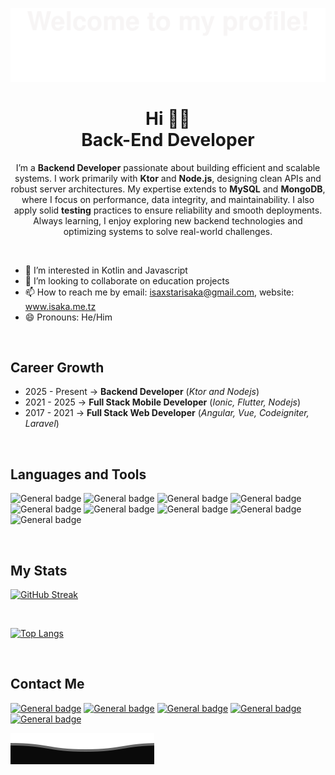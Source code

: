 ![Bottom Up](assets/Bottom-up.svg)

<h1 align="center">Hi 👋🏼 <br> Back-End Developer</h1>
<p align="center">
  I’m a <b>Backend Developer</b> passionate about building efficient and scalable systems. I work primarily with <b>Ktor</b> and <b>Node.js</b>, designing clean APIs and robust server architectures.
  My expertise extends to <b>MySQL</b> and <b>MongoDB</b>, where I focus on performance, data integrity, and maintainability. I also apply solid <b>testing</b> practices to ensure reliability and smooth deployments.
  Always learning, I enjoy exploring new backend technologies and optimizing systems to solve real-world challenges.
</p>

<br>

- 👀 I’m interested in Kotlin and Javascript
- 💞️ I’m looking to collaborate on education projects
- 📫 How to reach me by email: isaxstarisaka@gmail.com, website: www.isaka.me.tz
- 😄 Pronouns: He/Him

<br>

## Career Growth
- 2025 - Present → **Backend Developer** (*Ktor and Nodejs*)
- 2021 - 2025 → **Full Stack Mobile Developer** (*Ionic, Flutter, Nodejs*)
- 2017 - 2021 → **Full Stack Web Developer** (*Angular, Vue, Codeigniter, Laravel*)

<br>

## Languages and Tools
![General badge](https://img.shields.io/badge/Kotlin-0095D5?&style=for-the-badge&logo=kotlin&logoColor=white)
![General badge](https://img.shields.io/badge/Flutter-02569B?style=for-the-badge&logo=flutter&logoColor=white)
![General badge](https://img.shields.io/badge/Android_Studio-3DDC84?style=for-the-badge&logo=android-studio&logoColor=white)
![General badge](https://img.shields.io/badge/Visual_Studio_Code-0078D4?style=for-the-badge&logo=visual%20studio%20code&logoColor=white)
![General badge](https://img.shields.io/badge/MySQL-005C84?style=for-the-badge&logo=mysql&logoColor=white)
![General badge](https://img.shields.io/badge/MongoDB-4EA94B?style=for-the-badge&logo=mongodb&logoColor=white)
![General badge](https://img.shields.io/badge/Node%20js-339933?style=for-the-badge&logo=nodedotjs&logoColor=white)
![General badge](https://img.shields.io/badge/Nginx-009639?style=for-the-badge&logo=nginx&logoColor=white)
![General badge](https://img.shields.io/badge/Apache-D22128?style=for-the-badge&logo=Apache&logoColor=white)

<br>

## My Stats
[![GitHub Streak](http://github-readme-streak-stats.herokuapp.com?user=isaka-mabagala&theme=dark&date_format=M%20j%5B%2C%20Y%5D)](https://git.io/streak-stats)

<br>

[![Top Langs](https://github-readme-stats.vercel.app/api/top-langs/?username=isaka-mabagala&layout=compact&langs_count=10&hide=php,html,css,scss,ruby,vue,swift)](https://github.com/anuraghazra/github-readme-stats)

<br>

## Contact Me
[![General badge](https://img.shields.io/badge/Gmail-D14836?style=for-the-badge&logo=gmail&logoColor=white)](MailTo:isaxstarisaka@gmail.com)
[![General badge](https://img.shields.io/badge/LinkedIn-0077B5?style=for-the-badge&logo=linkedin&logoColor=white)](https://www.linkedin.com/in/isaka)
[![General badge](https://img.shields.io/badge/Instagram-E4405F?style=for-the-badge&logo=instagram&logoColor=white)](https://www.instagram.com/isaka_mabagala)
[![General badge](https://img.shields.io/badge/Facebook-1877F2?style=for-the-badge&logo=facebook&logoColor=white)](https://www.facebook.com/isakamabagala)
[![General badge](https://img.shields.io/badge/website-000000?style=for-the-badge&logo=About.me&logoColor=white)](https://www.isaka.me.tz)

![Bottom Down](assets/Bottom-down.svg)
